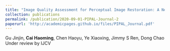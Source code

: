 ```yaml
---
title: "Image Quality Assessment for Perceptual Image Restoration: A New Dataset, Benchmark and Metric"
collection: publications
permalink: /publication/2020-09-01-PIPAL-Journal-2
paperurl: 'http://academicpages.github.io/files/PIPAL_Journal.pdf'
---
```


Gu Jinjin, **Cai Haoming**, Chen Haoyu, Ye Xiaoxing, Jimmy S Ren, Dong Chao
    Under review by IJCV